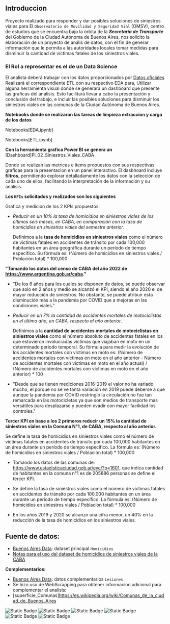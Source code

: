 ## **Introduccion** 

Proyecto realizado para responder y dar posibles soluciones de siniestros viales para El `Observatorio de Movilidad y Seguridad Vial` (OMSV), centro de estudios que se encuentra bajo la órbita de la ***Secretaría de Transporte*** del Gobierno de la Ciudad Autónoma de Buenos Aires, nos solicito la elaboración de un proyecto de anális de datos, con el fin de generar información que le permita a las autoridades locales tomar medidas para disminuir la cantidad de víctimas fatales de los siniestros viales.


### **El Rol a representar es el de un Data Science**

El analista deberá trabajar con los datos proporcionados por [Datos oficiales](https://data.buenosaires.gob.ar/dataset/victimas-siniestros-viales)
Realizará el correspondiente ETL con su respectivo EDA para, 
Utilizar alguna herramienta visual donde se generara un dashboard que presente las graficas del análisis. Esto facilitará llevar a cabo la presentación y conclusión del trabajo, e incluir las posibles soluciones para disminuir los siniestros viales en las comunas de la Ciudad Autónoma de Buenos Aires.

**Notebooks donde se realizaron las tareas de limpieza extraccion y carga de los datos**

Notebooks[EDA.ipynb]

Notebooks[ETL.ipynb]

**Con la herramienta grafica Power BI se genera un** [Dashboard]PI_02_Siniestros_Viales_CABA

Donde se realizan las metricas e items propuestos con sus respectivas graficas para la presentacion en un panel interactivo.
El dasbhoard incluye **filtros**, permitiendo explorar detalladamente los datos con la selección de cada uno de ellos, facilitando la interpretación de la información y su análisis. 

**Los `KPIs` solicitados y realizados son los siguientes**

Grafica y medicion de los 2 KPIs propuestos:
- *Reducir en un 10% la tasa de homicidios en siniestros viales de los últimos seis meses, en CABA, en comparación con la tasa de homicidios en siniestros viales del semestre anterior*.
  
  Definimos a la **tasa de homicidios en siniestros viales** como el número de víctimas fatales en accidentes de tránsito por cada 100,000 habitantes en un área geográfica durante un período de tiempo específico.
  Su fórmula es: (Número de homicidios en siniestros viales / Población total) * 100,000

**"Tomando los datos del censo de CABA del año 2022 de https://www.argentina.gob.ar/caba."**

- "De los 6 años para los cuales se disponen de datos, se puede observar que solo en 2 años y medio se alcanzó el KPI, siendo el año 2020 el de mayor reducción de siniestros. No obstante, se puede atribuir esta disminución más a la pandemia por COVID que a mejoras en las condiciones viales."
  
- *Reducir en un 7% la cantidad de accidentes mortales de motociclistas en el último año, en CABA, respecto al año anterior*.
  
  Definimos a la **cantidad de accidentes mortales de motociclistas en siniestros viales** como el número absoluto de accidentes fatales en los que estuvieron involucradas víctimas que viajaban en moto en un determinado periodo temporal.
  Su fórmula para medir la evolución de los accidentes mortales con víctimas en moto es: (Número de accidentes mortales con víctimas en moto en el año anterior - Número de accidentes mortales con víctimas en moto en el año actual) / (Número de accidentes mortales con víctimas en moto en el año anterior) * 100

- "Desde que se tienen mediciones 2016-2019 el valor no ha variado mucho, el porque no se ve tanta variación en 2019 puede deberse a que aunque la pandemia por COVID restringió la circulación no fue tan remarcada en las motocicletas ya que son medios de transporte mas versátiles para desplazarse y pueden evadir con mayor facilidad los controles."

**Tercer KPI en base a los 2 primeros reducir un 15% la cantidad de siniestros viales en la Comuna N°1, de CABA, respecto al año anterior.**

Se define la tasa de homicidios en siniestros viales como el número de víctimas fatales en accidentes de tránsito por cada 100,000 habitantes en un área durante un período de tiempo específico. La fórmula es: (Número de homicidios en siniestros viales / Población total) * 100,000


 - Tomando los datos de las comunas de: https://www.estadisticaciudad.gob.ar/eyc/?p=1601, que indica cantidad de habitantes en la comuna n°1 es de 205886 personas se define el tercer KPI.



 - Se define la tasa de siniestros viales como el número de víctimas fatales en accidentes de tránsito por cada 100,000 habitantes en un área durante un período de tiempo específico. La fórmula es: (Número de homicidios en siniestros viales / Población total) * 100,000



 - En los años 2019 y 2020 se alcanzo una cifra menor, un 40% en la reducción de la tasa de homicidios en los siniestros viales.




## Fuente de datos:
- [Buenos Aires Data](https://data.buenosaires.gob.ar/dataset/victimas-siniestros-viales): dataset principal `Homicidios`
- [Notas para el uso del dataset de homicidios de siniestros viales de la CABA](https://cdn.buenosaires.gob.ar/datosabiertos/datasets/transporte-y-obras-publicas/victimas-siniestros-viales/NOTAS_HOMICIDIOS_SINIESTRO_VIAL.pdf)

**Complementarios:**
- [Buenos Aires Data](https://data.buenosaires.gob.ar/dataset/victimas-siniestros-viales): datos complementarios `Lesiones`
- Se hizo uso de WebScrapping para obtener informacion adicional para complementar el analisis:
- [superficie_Comunas]https://es.wikipedia.org/wiki/Comunas_de_la_ciudad_de_Buenos_Aires


![Static Badge](https://img.shields.io/badge/Visual_Studio_Code-gray?style=flat&logo=visual%20studio%20code&logoColor=white)
![Static Badge](https://img.shields.io/badge/PowerBI-gray?style=flat&logo=powerbi)
![Static Badge](https://img.shields.io/badge/Python-gray?style=flat&logo=python)
![Static Badge](https://img.shields.io/badge/-Pandas-gray?style=flat&logo=pandas)
![Static Badge](https://img.shields.io/badge/-Matplotlib-gray?style=flat&logo=matplotlib)
![Static Badge](https://img.shields.io/badge/-Seaborn-gray?style=flat&logo=seaborn)






  

